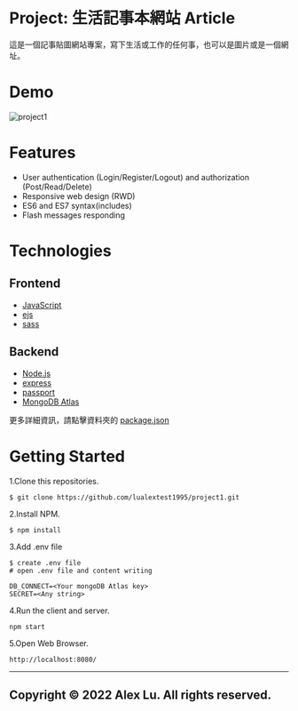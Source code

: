 # Project: 生活記事本網站 Article

這是一個記事貼圖網站專案，寫下生活或工作的任何事，也可以是圖片或是一個網址。

# Demo

![project1](./Demo/project1.gif)

# Features

- User authentication (Login/Register/Logout) and authorization (Post/Read/Delete)
- Responsive web design (RWD)
- ES6 and ES7 syntax(includes)
- Flash messages responding

# Technologies

## Frontend

- [JavaScript](https://www.javascript.com/)
- [ejs](https://ejs.co/)
- [sass](https://sass-lang.com/)

## Backend

- [Node.js](https://nodejs.org/zh-tw/)
- [express](https://expressjs.com/zh-tw/)
- [passport](https://www.passportjs.org)
- [MongoDB Atlas](https://www.mongodb.com/atlas/database)

更多詳細資訊，請點擊資料夾的 [package.json](https://github.com/lualextest1995/project1/blob/main/package.json)

# Getting Started

1.Clone this repositories.

```
$ git clone https://github.com/lualextest1995/project1.git
```

2.Install NPM.

```
$ npm install
```

3.Add .env file

```
$ create .env file
# open .env file and content writing

DB_CONNECT=<Your mongoDB Atlas key>
SECRET=<Any string>
```

4.Run the client and server.

```
npm start
```

5.Open Web Browser.

```
http://localhost:8080/
```

---

## Copyright © 2022 Alex Lu. All rights reserved.
